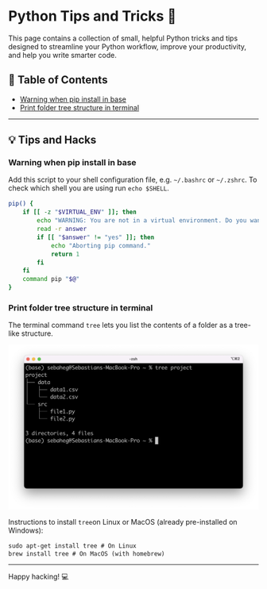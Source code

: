 # Python Tips and Tricks 🐍

This page contains a collection of small, helpful Python tricks and tips designed to streamline your Python workflow, improve your productivity, and help you write smarter code. 

## 📖 Table of Contents

- [Warning when pip install in base](#warning-when-pip-install-in-base)
- [Print folder tree structure in terminal](#print-folder-tree-structure-in-terminal)
---

## 💡 Tips and Hacks

### Warning when pip install in base
Add this script to your shell configuration file, e.g. `~/.bashrc` or `~/.zshrc`. To check which shell you are using run `echo $SHELL`.

```bash
pip() {
    if [[ -z "$VIRTUAL_ENV" ]]; then
        echo "WARNING: You are not in a virtual environment. Do you want to proceed? (yes/no)"
        read -r answer
        if [[ "$answer" != "yes" ]]; then
            echo "Aborting pip command."
            return 1
        fi
    fi
    command pip "$@"
}
```

### Print folder tree structure in terminal
The terminal command `tree` lets you list the contents of a folder as a tree-like structure. 

![](images/tree.png)

Instructions to install `tree`on Linux or MacOS (already pre-installed on Windows): 

```
sudo apt-get install tree # On Linux
brew install tree # On MacOS (with homebrew)
```

---

Happy hacking! 💻
